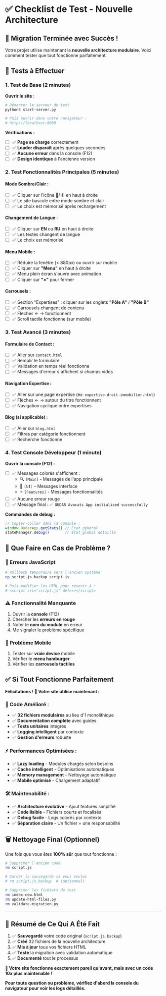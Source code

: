 # ✅ Checklist de Test - Nouvelle Architecture

## 🚀 **Migration Terminée avec Succès !**

Votre projet utilise maintenant la **nouvelle architecture modulaire**. Voici comment tester que tout fonctionne parfaitement.

## 🧪 **Tests à Effectuer**

### **1. Test de Base (2 minutes)**

**Ouvrir le site :**
```bash
# Démarrer le serveur de test
python3 start-server.py

# Puis ouvrir dans votre navigateur :
# http://localhost:8000
```

**Vérifications :**
- [ ] ✅ **Page se charge** correctement
- [ ] ✅ **Loader disparaît** après quelques secondes
- [ ] ✅ **Aucune erreur** dans la console (F12)
- [ ] ✅ **Design identique** à l'ancienne version

### **2. Test Fonctionnalités Principales (5 minutes)**

#### **Mode Sombre/Clair :**
- [ ] ✅ Cliquer sur l'icône 🌙/☀️ en haut à droite
- [ ] ✅ Le site bascule entre mode sombre et clair
- [ ] ✅ Le choix est mémorisé après rechargement

#### **Changement de Langue :**
- [ ] ✅ Cliquer sur **EN** ou **RU** en haut à droite
- [ ] ✅ Les textes changent de langue
- [ ] ✅ Le choix est mémorisé

#### **Menu Mobile :**
- [ ] ✅ Réduire la fenêtre (< 880px) ou ouvrir sur mobile
- [ ] ✅ Cliquer sur **"Menu"** en haut à droite
- [ ] ✅ Menu plein écran s'ouvre avec animation
- [ ] ✅ Cliquer sur **"×"** pour fermer

#### **Carrousels :**
- [ ] ✅ Section "Expertises" : cliquer sur les onglets **"Pôle A"** / **"Pôle B"**
- [ ] ✅ Carrousels changent de contenu
- [ ] ✅ Flèches ← → fonctionnent
- [ ] ✅ Scroll tactile fonctionne (sur mobile)

### **3. Test Avancé (3 minutes)**

#### **Formulaire de Contact :**
- [ ] ✅ Aller sur `contact.html`
- [ ] ✅ Remplir le formulaire
- [ ] ✅ Validation en temps réel fonctionne
- [ ] ✅ Messages d'erreur s'affichent si champs vides

#### **Navigation Expertise :**
- [ ] ✅ Aller sur une page expertise (ex: `expertise-droit-immobilier.html`)
- [ ] ✅ Flèches ← → autour du titre fonctionnent
- [ ] ✅ Navigation cyclique entre expertises

#### **Blog (si applicable) :**
- [ ] ✅ Aller sur `blog.html` 
- [ ] ✅ Filtres par catégorie fonctionnent
- [ ] ✅ Recherche fonctionne

### **4. Test Console Développeur (1 minute)**

**Ouvrir la console (F12) :**
- [ ] ✅ Messages colorés s'affichent :
  - 🔍 `[Main]` - Messages de l'app principale
  - 🎨 `[UI]` - Messages interface
  - ⭐ `[Features]` - Messages fonctionnalités
- [ ] ✅ Aucune erreur rouge
- [ ] ✅ Message final : `✅ OUDAR Avocats App initialized successfully`

**Commandes de debug :**
```javascript
// Copier-coller dans la console :
window.OudarApp.getStats() // État général
stateManager.debug()       // État global détaillé
```

## 🐛 **Que Faire en Cas de Problème ?**

### **🔴 Erreurs JavaScript**
```bash
# Rollback temporaire vers l'ancien système
cp script.js.backup script.js

# Puis modifier les HTML pour revenir à :
# <script src="script.js" defer></script>
```

### **⚠️ Fonctionnalité Manquante**
1. Ouvrir la **console** (F12)
2. Chercher les **erreurs en rouge**
3. Noter le **nom du module** en erreur
4. Me signaler le problème spécifique

### **📱 Problème Mobile**
1. Tester sur **vraie device** mobile
2. Vérifier le **menu hamburger**
3. Vérifier les **carrousels tactiles**

## ✅ **Si Tout Fonctionne Parfaitement**

**Félicitations ! 🎊 Votre site utilise maintenant :**

### **🔧 Code Amélioré :**
- ✅ **32 fichiers modulaires** au lieu d'1 monolithique
- ✅ **Documentation complète** avec guides
- ✅ **Tests unitaires** intégrés 
- ✅ **Logging intelligent** par contexte
- ✅ **Gestion d'erreurs** robuste

### **⚡ Performances Optimisées :**
- ✅ **Lazy loading** - Modules chargés selon besoins
- ✅ **Cache intelligent** - Optimisations automatiques
- ✅ **Memory management** - Nettoyage automatique
- ✅ **Mobile optimisé** - Chargement adaptatif

### **🛠️ Maintenabilité :**
- ✅ **Architecture évolutive** - Ajout features simplifié  
- ✅ **Code lisible** - Fichiers courts et focalisés
- ✅ **Debug facile** - Logs colorés par contexte
- ✅ **Séparation claire** - Un fichier = une responsabilité

## 🗑️ **Nettoyage Final (Optionnel)**

Une fois que vous êtes **100% sûr** que tout fonctionne :

```bash
# Supprimer l'ancien code
rm script.js

# Garder la sauvegarde si vous voulez
# rm script.js.backup  # (optionnel)

# Supprimer les fichiers de test
rm index-new.html
rm update-html-files.py
rm validate-migration.py
```

---

## 🎯 **Résumé de Ce Qui A Été Fait**

1. ✅ **Sauvegardé** votre code original (`script.js.backup`)
2. ✅ **Créé** 32 fichiers de la nouvelle architecture  
3. ✅ **Mis à jour** tous vos fichiers HTML
4. ✅ **Testé** la migration avec validation automatique
5. ✅ **Documenté** tout le processus

**🎊 Votre site fonctionne exactement pareil qu'avant, mais avec un code 10x plus maintenable !**

**Pour toute question ou problème, vérifiez d'abord la console du navigateur pour voir les logs détaillés.**